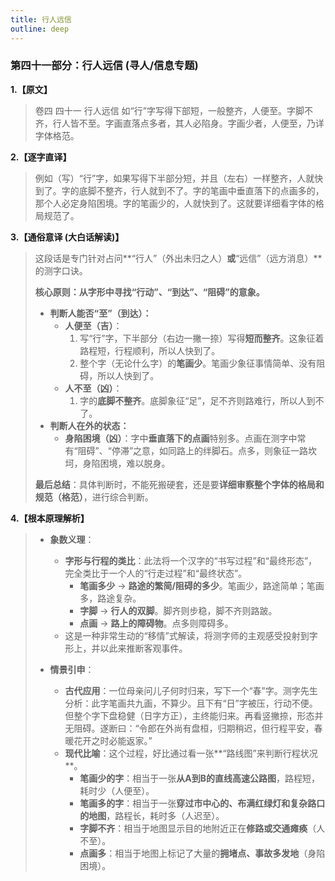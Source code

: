 ```yaml
---
title: 行人远信
outline: deep
---
```

  
### **第四十一部分：行人远信 (寻人/信息专题)**

**1.【原文】**
> 卷四 四十一 行人远信
> 如“行”字写得下部短，一般整齐，人便至。字脚不齐，行人皆不至。字画直落点多者，其人必陷身。字画少者，人便至，乃详字体格范。

**2.【逐字直译】**
> 例如（写）“行”字，如果写得下半部分短，并且（左右）一样整齐，人就快到了。字的底脚不整齐，行人就到不了。字的笔画中垂直落下的点画多的，那个人必定身陷困境。字的笔画少的，人就快到了。这就要详细看字体的格局规范了。

**3.【通俗意译 (大白话解读)】**
> 这段话是专门针对占问**“行人”（外出未归之人）**或**“远信”（远方消息）**的测字口诀。
> 
> **核心原则：从字形中寻找“行动”、“到达”、“阻碍”的意象。**
> 
> *   **判断人能否“至”（到达）：**
>     *   **人便至（吉）**：
>         1.  写“行”字，下半部分（右边一撇一捺）写得**短而整齐**。这象征着路程短，行程顺利，所以人快到了。
>         2.  整个字（无论什么字）的**笔画少**。笔画少象征事情简单、没有阻碍，所以人快到了。
>     *   **人不至（凶）**：
>         1.  字的**底脚不整齐**。底脚象征“足”，足不齐则路难行，所以人到不了。
> *   **判断人在外的状态：**
>     *   **身陷困境（凶）**：字中**垂直落下的点画**特别多。点画在测字中常有“阻碍”、“停滞”之意，如同路上的绊脚石。点多，则象征一路坎坷，身陷困境，难以脱身。
> 
> **最后总结**：具体判断时，不能死搬硬套，还是要**详细审察整个字体的格局和规范（格范）**，进行综合判断。

**4.【根本原理解析】**
> *   **象数义理**：
>     *   **字形与行程的类比**：此法将一个汉字的“书写过程”和“最终形态”，完全类比于一个人的“行走过程”和“最终状态”。
>         *   **笔画多少** -> **路途的繁简/阻碍的多少**。笔画少，路途简单；笔画多，路途复杂。
>         *   **字脚** -> **行人的双脚**。脚齐则步稳，脚不齐则路跛。
>         *   **点画** -> **路上的障碍物**。点多则障碍多。
>     *   这是一种非常生动的“移情”式解读，将测字师的主观感受投射到字形上，并以此来推断客观事件。
> 
> *   **情景引申**：
>     *   **古代应用**：一位母亲问儿子何时归来，写下一个“春”字。测字先生分析：此字笔画共九画，不算少。且下有“日”字被压，行动不便。但整个字下盘稳健（日字方正），主终能归来。再看竖撇捺，形态并无阻碍。遂断曰：“令郎在外尚有盘桓，归期稍迟，但行程平安，春暖花开之时必能返家。”
>     *   **现代比喻**：这个过程，好比通过看一张**“路线图”来判断行程状况**。
>         *   **笔画少的字**：相当于一张**从A到B的直线高速公路图**，路程短，耗时少（人便至）。
>         *   **笔画多的字**：相当于一张**穿过市中心的、布满红绿灯和复杂路口的地图**，路程长，耗时多（人迟至）。
>         *   **字脚不齐**：相当于地图显示目的地附近正在**修路或交通瘫痪**（人不至）。
>         *   **点画多**：相当于地图上标记了大量的**拥堵点、事故多发地**（身陷困境）。
